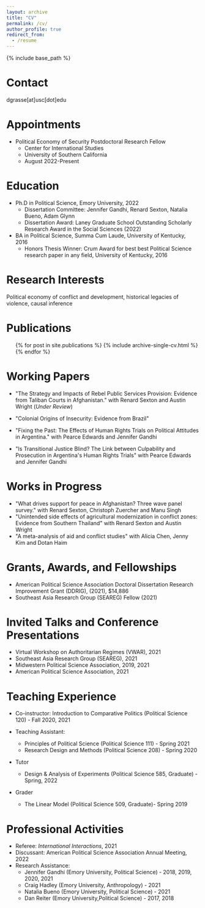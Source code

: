 ```yaml
---
layout: archive
title: "CV"
permalink: /cv/
author_profile: true
redirect_from:
  - /resume
---
```


{% include base_path %}

Contact 
========
dgrasse[at]usc[dot]edu

Appointments
======
* Political Economy of Security Postdoctoral Research Fellow
  * Center for International Studies
  * University of Southern California 
  * August 2022-Present

Education
======
* Ph.D in Political Science, Emory University, 2022 
  * Dissertation Committee: Jennifer Gandhi, Renard Sexton, Natalia Bueno, Adam Glynn 
  * Dissertation Award: Laney Graduate School Outstanding Scholarly Research Award in the Social Sciences (2022)
* BA in Political Science, Summa Cum Laude, University of Kentucky, 2016
  * Honors Thesis Winner: Crum Award for best best Political Science research paper in any field, University of Kentucky, 2016


Research Interests 
======
Political economy of conflict and development, historical legacies of violence, causal inference 


Publications
======
  <ul>{% for post in site.publications %}
    {% include archive-single-cv.html %}
  {% endfor %}</ul>
  
Working Papers
======

* "The Strategy and Impacts of Rebel Public Services Provision: Evidence from Taliban Courts in Afghanistan." with Renard Sexton and Austin Wright (_Under Review_) 

* "Colonial Origins of Insecurity: Evidence from Brazil"

* "Fixing the Past: The Effects of Human Rights Trials on Political Attitudes in Argentina." with Pearce Edwards and Jennifer Gandhi

* "Is Transitional Justice Blind? The Link between Culpability and Prosecution in Argentina's Human Rights Trials" with Pearce Edwards and Jennifer Gandhi 

Works in Progress 
======

* "What drives support for peace in Afghanistan? Three wave panel survey." with Renard Sexton, Christoph Zuercher and Manu Singh
* "Unintended side effects of agricultural modernization in conflict zones: Evidence from  Southern Thailand" with Renard Sexton and Austin Wright
* "A meta-analysis of aid and conflict studies" with Alicia Chen, Jenny Kim and Dotan Haim


Grants, Awards, and Fellowships
=====

* American Political Science Association Doctoral Dissertation Research Improvement Grant (DDRIG), (2021), $14,886  
* Southeast Asia Research Group (SEAREG) Fellow (2021)

Invited Talks and Conference Presentations
=====  
* Virtual Workshop on Authoritarian Regimes (VWAR), 2021 
* Southeast Asia Research Group (SEAREG), 2021 
* Midwestern Political Science Association, 2019, 2021 
* American Political Science Association, 2021 

Teaching Experience
=====

* Co-instructor: Introduction to Comparative Politics (Political Science 120) - Fall 2020, 2021 

* Teaching Assistant: 
  * Principles of Political Science (Political Science 111) -
Spring 2021 
  * Research Design and Methods (Political Science 208) - Spring 2020

* Tutor
  * Design & Analysis of Experiments (Political Science 585, Graduate) - Spring, 2022

* Grader
  * The Linear Model (Political Science 509, Graduate)- Spring 2019 


Professional Activities
====
* Referee: _International Interactions_, 2021 
* Discussant: American Political Science Association Annual Meeting, 2022 
* Research Assistance: 
  * Jennifer Gandhi (Emory University, Political Science) - 2018, 2019, 2020, 2021
  * Craig Hadley (Emory University, Anthropology) - 2021 
  * Natalia Bueno (Emory University, Political Science) - 2021 
  * Dan Reiter (Emory University,Political Science) - 2017, 2018 
  
